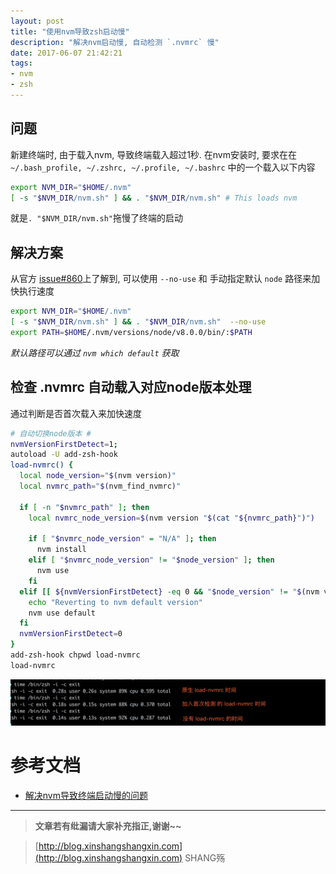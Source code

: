 ```yaml
---
layout: post
title: "使用nvm导致zsh启动慢"
description: "解决nvm启动慢, 自动检测 `.nvmrc` 慢"
date: 2017-06-07 21:42:21
tags:
- nvm
- zsh
---
```


## 问题
新建终端时, 由于载入nvm, 导致终端载入超过1秒.
在nvm安装时, 要求在在 `~/.bash_profile, ~/.zshrc, ~/.profile, ~/.bashrc` 中的一个载入以下内容

```bash
export NVM_DIR="$HOME/.nvm"
[ -s "$NVM_DIR/nvm.sh" ] && . "$NVM_DIR/nvm.sh" # This loads nvm
```
              
就是`. "$NVM_DIR/nvm.sh"`拖慢了终端的启动


## 解决方案
从官方 [issue#860](https://github.com/creationix/nvm/issues/860)上了解到, 可以使用 `--no-use` 和 手动指定默认 `node` 路径来加快执行速度  


```bash
export NVM_DIR="$HOME/.nvm"
[ -s "$NVM_DIR/nvm.sh" ] && . "$NVM_DIR/nvm.sh"  --no-use
export PATH=$HOME/.nvm/versions/node/v8.0.0/bin/:$PATH
```

*默认路径可以通过 `nvm which default` 获取*


## 检查 .nvmrc 自动载入对应node版本处理
通过判断是否首次载入来加快速度

```bash
# 自动切换node版本 #
nvmVersionFirstDetect=1;
autoload -U add-zsh-hook
load-nvmrc() {
  local node_version="$(nvm version)"
  local nvmrc_path="$(nvm_find_nvmrc)"

  if [ -n "$nvmrc_path" ]; then
    local nvmrc_node_version=$(nvm version "$(cat "${nvmrc_path}")")

    if [ "$nvmrc_node_version" = "N/A" ]; then
      nvm install
    elif [ "$nvmrc_node_version" != "$node_version" ]; then
      nvm use
    fi
  elif [[ ${nvmVersionFirstDetect} -eq 0 && "$node_version" != "$(nvm version default)" ]]; then
    echo "Reverting to nvm default version"
    nvm use default
  fi
  nvmVersionFirstDetect=0
}
add-zsh-hook chpwd load-nvmrc
load-nvmrc
```

![load-nvmrc](/img/zsh-nvm-slow/1.png)

# 参考文档
- [解决nvm导致终端启动慢的问题
](http://mushanshitiancai.github.io/2016/07/29/js/tools/%E8%A7%A3%E5%86%B3nvm%E5%AF%BC%E8%87%B4%E7%BB%88%E7%AB%AF%E5%90%AF%E5%8A%A8%E6%85%A2%E7%9A%84%E9%97%AE%E9%A2%98/)


-----------------------

> **文章若有纰漏请大家补充指正,谢谢~~**

> [http://blog.xinshangshangxin.com](http://blog.xinshangshangxin.com) SHANG殇